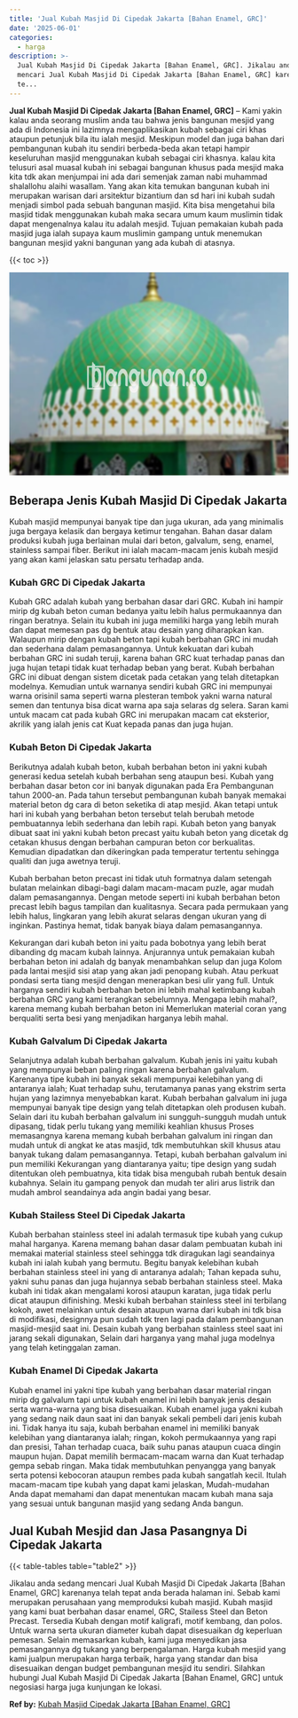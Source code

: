 ```yaml
---
title: 'Jual Kubah Masjid Di Cipedak Jakarta [Bahan Enamel, GRC]'
date: '2025-06-01'
categories:
  - harga
description: >-
  Jual Kubah Masjid Di Cipedak Jakarta [Bahan Enamel, GRC]. Jikalau anda sedang
  mencari Jual Kubah Masjid Di Cipedak Jakarta [Bahan Enamel, GRC] karenanya
  te...
---
```


**Jual Kubah Masjid Di Cipedak Jakarta \[Bahan Enamel, GRC\]** – Kami yakin kalau anda seorang muslim anda tau bahwa jenis bangunan mesjid yang ada di Indonesia ini lazimnya mengaplikasikan kubah sebagai ciri khas ataupun petunjuk bila itu ialah mesjid. Meskipun model dan juga bahan dari pembangunan kubah itu sendiri berbeda-beda akan tetapi hampir keseluruhan masjid menggunakan kubah sebagai ciri khasnya. kalau kita telusuri asal muasal kubah ini sebagai bangunan khusus pada mesjid maka kita tdk akan menjumpai ini ada dari semenjak zaman nabi muhammad shalallohu alaihi wasallam. Yang akan kita temukan bangunan kubah ini merupakan warisan dari arsitektur bizantium dan sd hari ini kubah sudah menjadi simbol pada sebuah bangunan masjid. Kita bisa mengetahui bila masjid tidak menggunakan kubah maka secara umum kaum muslimin tidak dapat mengenalnya kalau itu adalah mesjid. Tujuan pemakaian kubah pada masjid juga ialah supaya kaum muslimin gampang untuk menemukan bangunan mesjid yakni bangunan yang ada kubah di atasnya.

{{< toc >}}

![Jual Kubah Masjid Di Cipedak Jakarta [Bahan Enamel, GRC]](/images/jual-kubah-masjid-42.png)

## Beberapa Jenis Kubah Masjid Di Cipedak Jakarta

Kubah masjid mempunyai banyak tipe dan juga ukuran, ada yang minimalis juga bergaya kelasik dan bergaya ketimur tengahan. Bahan dasar dalam produksi kubah juga berlainan mulai dari beton, galvalum, seng, enamel, stainless sampai fiber. Berikut ini ialah macam-macam jenis kubah mesjid yang akan kami jelaskan satu persatu terhadap anda.

### Kubah GRC Di Cipedak Jakarta

Kubah GRC adalah kubah yang berbahan dasar dari GRC. Kubah ini hampir mirip dg kubah beton cuman bedanya yaitu lebih halus permukaannya dan ringan beratnya. Selain itu kubah ini juga memiliki harga yang lebih murah dan dapat memesan pas dg bentuk atau desain yang diharapkan kan. Walaupun mirip dengan kubah beton tapi kubah berbahan GRC ini mudah dan sederhana dalam pemasangannya. Untuk kekuatan dari kubah berbahan GRC ini sudah teruji, karena bahan GRC kuat terhadap panas dan juga hujan tetapi tidak kuat terhadap beban yang berat. Kubah berbahan GRC ini dibuat dengan sistem dicetak pada cetakan yang telah ditetapkan modelnya. Kemudian untuk warnanya sendiri kubah GRC ini mempunyai warna orisinil sama seperti warna plesteran tembok yakni warna natural semen dan tentunya bisa dicat warna apa saja selaras dg selera. Saran kami untuk macam cat pada kubah GRC ini merupakan macam cat eksterior, akrilik yang ialah jenis cat Kuat kepada panas dan juga hujan.

### Kubah Beton Di Cipedak Jakarta

Berikutnya adalah kubah beton, kubah berbahan beton ini yakni kubah generasi kedua setelah kubah berbahan seng ataupun besi. Kubah yang berbahan dasar beton cor ini banyak digunakan pada Era Pembangunan tahun 2000-an. Pada tahun tersebut pembangunan kubah banyak memakai material beton dg cara di beton seketika di atap mesjid. Akan tetapi untuk hari ini kubah yang berbahan beton tersebut telah berubah metode pembuatannya lebih sederhana dan lebih rapi. Kubah beton yang banyak dibuat saat ini yakni kubah beton precast yaitu kubah beton yang dicetak dg cetakan khusus dengan berbahan campuran beton cor berkualitas. Kemudian dipadatkan dan dikeringkan pada temperatur tertentu sehingga qualiti dan juga awetnya teruji.

Kubah berbahan beton precast ini tidak utuh formatnya dalam setengah bulatan melainkan dibagi-bagi dalam macam-macam puzle, agar mudah dalam pemasangannya. Dengan metode seperti ini kubah berbahan beton precast lebih bagus tampilan dan kualitasnya. Secara pada permukaan yang lebih halus, lingkaran yang lebih akurat selaras dengan ukuran yang di inginkan. Pastinya hemat, tidak banyak biaya dalam pemasangannya.

Kekurangan dari kubah beton ini yaitu pada bobotnya yang lebih berat dibanding dg macam kubah lainnya. Anjurannya untuk pemakaian kubah berbahan beton ini adalah dg banyak menambahkan selup dan juga Kolom pada lantai mesjid sisi atap yang akan jadi penopang kubah. Atau perkuat pondasi serta tiang mesjid dengan menerapkan besi ulir yang full. Untuk harganya sendiri kubah berbahan beton ini lebih mahal ketimbang kubah berbahan GRC yang kami terangkan sebelumnya. Mengapa lebih mahal?, karena memang kubah berbahan beton ini Memerlukan material coran yang berqualiti serta besi yang menjadikan harganya lebih mahal.

### Kubah Galvalum Di Cipedak Jakarta

Selanjutnya adalah kubah berbahan galvalum. Kubah jenis ini yaitu kubah yang mempunyai beban paling ringan karena berbahan galvalum. Karenanya tipe kubah ini banyak sekali mempunyai kelebihan yang di antaranya ialah; Kuat terhadap suhu, terutamanya panas yang ekstrim serta hujan yang lazimnya menyebabkan karat. Kubah berbahan galvalum ini juga mempunyai banyak tipe design yang telah ditetapkan oleh produsen kubah. Selain dari itu kubah berbahan galvalum ini sungguh-sungguh mudah untuk dipasang, tidak perlu tukang yang memiliki keahlian khusus Proses memasangnya karena memang kubah berbahan galvalum ini ringan dan mudah untuk di angkat ke atas masjid, tdk membutuhkan skill khusus atau banyak tukang dalam pemasangannya. Tetapi, kubah berbahan galvalum ini pun memiliki Kekurangan yang diantaranya yaitu; tipe design yang sudah ditentukan oleh pembuatnya, kita tidak bisa mengubah rubah bentuk desain kubahnya. Selain itu gampang penyok dan mudah ter aliri arus listrik dan mudah ambrol seandainya ada angin badai yang besar.

### Kubah Stailess Steel Di Cipedak Jakarta

Kubah berbahan stainless steel ini adalah termasuk tipe kubah yang cukup mahal harganya. Karena memang bahan dasar dalam pembuatan kubah ini memakai material stainless steel sehingga tdk diragukan lagi seandainya kubah ini ialah kubah yang bermutu. Begitu banyak kelebihan kubah berbahan stainless steel ini yang di antaranya adalah; Tahan kepada suhu, yakni suhu panas dan juga hujannya sebab berbahan stainless steel. Maka kubah ini tidak akan mengalami korosi ataupun karatan, juga tidak perlu dicat ataupun difinishing. Meski kubah berbahan stainless steel ini terbilang kokoh, awet melainkan untuk desain ataupun warna dari kubah ini tdk bisa di modifikasi, designnya pun sudah tdk tren lagi pada dalam pembangunan masjid-mesjid saat ini. Desain kubah yang berbahan stainless steel saat ini jarang sekali digunakan, Selain dari harganya yang mahal juga modelnya yang telah ketinggalan zaman.

### Kubah Enamel Di Cipedak Jakarta

Kubah enamel ini yakni tipe kubah yang berbahan dasar material ringan mirip dg galvalum tapi untuk kubah enamel ini lebih banyak jenis desain serta warna-warna yang bisa disesuaikan. Kubah enamel juga yakni kubah yang sedang naik daun saat ini dan banyak sekali pembeli dari jenis kubah ini. Tidak hanya itu saja, kubah berbahan enamel ini memiliki banyak kelebihan yang diantaranya ialah; ringan, kokoh permukaannya yang rapi dan presisi, Tahan terhadap cuaca, baik suhu panas ataupun cuaca dingin maupun hujan. Dapat memilih bermacam-macam warna dan Kuat terhadap gempa sebab ringan. Maka tidak membutuhkan penyangga yang banyak serta potensi kebocoran ataupun rembes pada kubah sangatlah kecil. Itulah macam-macam tipe kubah yang dapat kami jelaskan, Mudah-mudahan Anda dapat memahami dan dapat menentukan macam kubah mana saja yang sesuai untuk bangunan masjid yang sedang Anda bangun.

## Jual Kubah Mesjid dan Jasa Pasangnya Di Cipedak Jakarta

{{< table-tables table="table2" >}}

Jikalau anda sedang mencari Jual Kubah Masjid Di Cipedak Jakarta \[Bahan Enamel, GRC\] karenanya telah tepat anda berada halaman ini. Sebab kami merupakan perusahaan yang memproduksi kubah masjid. Kubah masjid yang kami buat berbahan dasar enamel, GRC, Stailess Steel dan Beton Precast. Tersedia Kubah dengan motif kaligrafi, motif kembang, dan polos. Untuk warna serta ukuran diameter kubah dapat disesuaikan dg keperluan pemesan. Selain memasarkan kubah, kami juga menyedikan jasa pemasangannya dg tukang yang berpengalaman. Harga kubah mesjid yang kami jualpun merupakan harga terbaik, harga yang standar dan bisa disesuaikan dengan budget pembangunan mesjid itu sendiri. Silahkan hubungi Jual Kubah Masjid Di Cipedak Jakarta \[Bahan Enamel, GRC\] untuk negosiasi harga juga kunjungan ke lokasi.

**Ref by:** [Kubah Masjid Cipedak Jakarta [Bahan Enamel, GRC]](https://id.wikipedia.org/wiki/Kubah)
